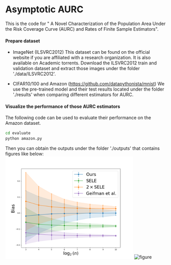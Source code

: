 # Asymptotic AURC
This is the code for " A Novel Characterization of the Population Area Under the Risk Coverage Curve (AURC) and Rates of Finite Sample Estimators".
#### Prepare dataset
* ImageNet (ILSVRC2012)
This dataset can be found on the official website if you are affiliated with a research organization. It is also available on Academic torrents.
Download the ILSVRC2012 train and validation dataset and extract those images under the folder './data/ILSVRC2012'.

* CIFAR10/100 and Amazon (https://github.com/datapythonista/mnist)
We use the pre-trained model and their test results located under the folder './results' when comparing different estimators for AURC.

#### Visualize the performance of those AURC estimators
The following code can be used to evaluate their performance on the Amazon dataset.
```bash
cd evaluate
python amazon.py
```
Then you can obtain the outputs under the folder './outputs' that contains figures like below:
<img src="https://github.com/han678/AsymptoticAURC/blob/c78db47a506fc9db5fbdcddd08f4b593c48c6a60/outputs/bias/amazon_bert.png" alt="figure" width="400"> <img src="[https://github.com/han678/AsymptoticAURC/blob/c78db47a506fc9db5fbdcddd08f4b593c48c6a60/outputs/bias/amazon_bert.png](https://github.com/han678/AsymptoticAURC/blob/c314efbba4dc8352fb731e988246bc353e53a762/outputs/csf/amazon_bert.png)" alt="figure" width="400">
